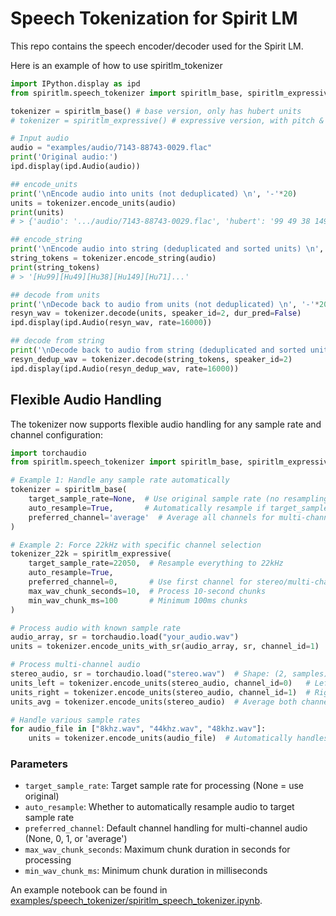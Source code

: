 # Speech Tokenization for Spirit LM

This repo contains the speech encoder/decoder used for the Spirit LM.

Here is an example of how to use spiritlm_tokenizer

```python
import IPython.display as ipd
from spiritlm.speech_tokenizer import spiritlm_base, spiritlm_expressive

tokenizer = spiritlm_base() # base version, only has hubert units
# tokenizer = spiritlm_expressive() # expressive version, with pitch & style units

# Input audio
audio = "examples/audio/7143-88743-0029.flac"
print('Original audio:')
ipd.display(ipd.Audio(audio))

## encode_units
print('\nEncode audio into units (not deduplicated) \n', '-'*20)
units = tokenizer.encode_units(audio)
print(units)
# > {'audio': '.../audio/7143-88743-0029.flac', 'hubert': '99 49 38 149 149 71...'}

## encode_string
print('\nEncode audio into string (deduplicated and sorted units) \n', '-'*20)
string_tokens = tokenizer.encode_string(audio)
print(string_tokens)
# > '[Hu99][Hu49][Hu38][Hu149][Hu71]...'

## decode from units
print('\nDecode back to audio from units (not deduplicated) \n', '-'*20)
resyn_wav = tokenizer.decode(units, speaker_id=2, dur_pred=False)
ipd.display(ipd.Audio(resyn_wav, rate=16000))

## decode from string
print('\nDecode back to audio from string (deduplicated and sorted units) \n', '-'*20)
resyn_dedup_wav = tokenizer.decode(string_tokens, speaker_id=2)
ipd.display(ipd.Audio(resyn_dedup_wav, rate=16000))
```

## Flexible Audio Handling

The tokenizer now supports flexible audio handling for any sample rate and channel configuration:

```python
import torchaudio
from spiritlm.speech_tokenizer import spiritlm_base, spiritlm_expressive

# Example 1: Handle any sample rate automatically
tokenizer = spiritlm_base(
    target_sample_rate=None,  # Use original sample rate (no resampling)
    auto_resample=True,       # Automatically resample if target_sample_rate is set
    preferred_channel='average'  # Average all channels for multi-channel audio
)

# Example 2: Force 22kHz with specific channel selection
tokenizer_22k = spiritlm_expressive(
    target_sample_rate=22050,  # Resample everything to 22kHz
    auto_resample=True,
    preferred_channel=0,       # Use first channel for stereo/multi-channel audio
    max_wav_chunk_seconds=10,  # Process 10-second chunks
    min_wav_chunk_ms=100       # Minimum 100ms chunks
)

# Process audio with known sample rate
audio_array, sr = torchaudio.load("your_audio.wav")
units = tokenizer.encode_units_with_sr(audio_array, sr, channel_id=1)  # Use channel 1

# Process multi-channel audio
stereo_audio, sr = torchaudio.load("stereo.wav")  # Shape: (2, samples)
units_left = tokenizer.encode_units(stereo_audio, channel_id=0)   # Left channel
units_right = tokenizer.encode_units(stereo_audio, channel_id=1)  # Right channel
units_avg = tokenizer.encode_units(stereo_audio)  # Average both channels (default)

# Handle various sample rates
for audio_file in ["8khz.wav", "44khz.wav", "48khz.wav"]:
    units = tokenizer.encode_units(audio_file)  # Automatically handles different sample rates
```

### Parameters

- `target_sample_rate`: Target sample rate for processing (None = use original)
- `auto_resample`: Whether to automatically resample audio to target sample rate
- `preferred_channel`: Default channel handling for multi-channel audio (None, 0, 1, or 'average')
- `max_wav_chunk_seconds`: Maximum chunk duration in seconds for processing
- `min_wav_chunk_ms`: Minimum chunk duration in milliseconds

An example notebook can be found in [examples/speech_tokenizer/spiritlm_speech_tokenizer.ipynb](../../examples/speech_tokenizer/spiritlm_speech_tokenizer.ipynb).